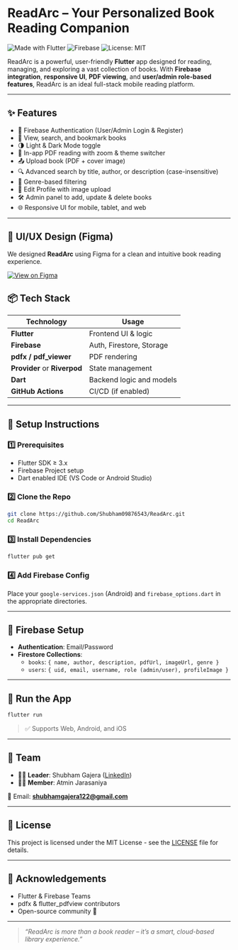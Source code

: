 #  ReadArc  –  Your Personalized Book Reading Companion

![Made with Flutter](https://img.shields.io/badge/Made%20with-Flutter-blue?logo=flutter)
![Firebase](https://img.shields.io/badge/Backend-Firebase-orange?logo=firebase)
![License: MIT](https://img.shields.io/badge/License-MIT-green.svg)

ReadArc is a powerful, user-friendly **Flutter** app designed for reading, managing, and exploring a vast collection of books. With **Firebase integration**, **responsive UI**, **PDF viewing**, and **user/admin role-based features**, ReadArc is an ideal full-stack mobile reading platform.

---

##  ✨ Features

- 🔐 Firebase Authentication (User/Admin Login & Register)
- 📖 View, search, and bookmark books
- 🌗 Light & Dark Mode toggle
- 📄 In-app PDF reading with zoom & theme switcher
- 📤 Upload book (PDF + cover image)
- 🔍 Advanced search by title, author, or description (case-insensitive)
- 🧠 Genre-based filtering
- 👤 Edit Profile with image upload
- 🛠️ Admin panel to add, update & delete books
- 🌐 Responsive UI for mobile, tablet, and web

---

## 📱 UI/UX Design (Figma)

We designed **ReadArc** using Figma for a clean and intuitive book reading experience.

[![View on Figma](https://img.shields.io/badge/View%20Design-Figma-blue?logo=figma)](https://www.figma.com/design/IRQecGd1xWH4aDHeR84MqO/E-BOOK-%7C-READARC?t=8UWIu1j4geIpgFTB-0)

## 📦 Tech Stack

| Technology     | Usage                        |
|----------------|------------------------------|
| **Flutter**    | Frontend UI & logic          |
| **Firebase**   | Auth, Firestore, Storage     |
| **pdfx / pdf_viewer** | PDF rendering          |
| **Provider** or **Riverpod** | State management |
| **Dart**       | Backend logic and models     |
| **GitHub Actions** | CI/CD (if enabled)       |

---

## 🔧 Setup Instructions

### 1️⃣ Prerequisites

- Flutter SDK ≥ 3.x
- Firebase Project setup
- Dart enabled IDE (VS Code or Android Studio)

### 2️⃣ Clone the Repo

```bash
git clone https://github.com/Shubham09876543/ReadArc.git
cd ReadArc
```

### 3️⃣ Install Dependencies

```bash
flutter pub get
```

### 4️⃣ Add Firebase Config

Place your `google-services.json` (Android) and `firebase_options.dart` in the appropriate directories.

---

## 🔐 Firebase Setup

- **Authentication**: Email/Password
- **Firestore Collections**:
  - `books`: `{ name, author, description, pdfUrl, imageUrl, genre }`
  - `users`: `{ uid, email, username, role (admin/user), profileImage }`

---

## 🚀 Run the App

```bash
flutter run
```

> ✅ Supports Web, Android, and iOS

---

## 👥 Team

- 👨‍💻 **Leader**: Shubham Gajera ([LinkedIn](https://www.linkedin.com/in/shubham-gajera-2135b8268))
- 👨‍💻 **Member**: Atmin Jarasaniya

📧 Email: **shubhamgajera122@gmail.com**

---

## 📝 License

This project is licensed under the MIT License - see the [LICENSE](LICENSE) file for details.

---

## 🙌 Acknowledgements

- Flutter & Firebase Teams
- pdfx & flutter_pdfview contributors
- Open-source community 💙

---

> _“ReadArc is more than a book reader – it’s a smart, cloud-based library experience.”_
